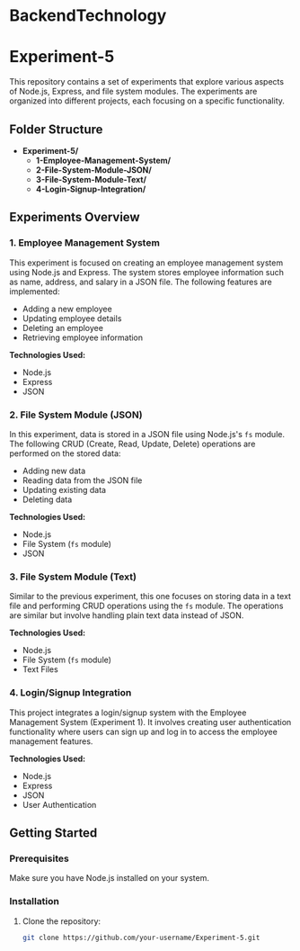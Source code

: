 # BackendTechnology
# Experiment-5

This repository contains a set of experiments that explore various aspects of Node.js, Express, and file system modules. The experiments are organized into different projects, each focusing on a specific functionality.

## Folder Structure

- **Experiment-5/**
  - **1-Employee-Management-System/**
  - **2-File-System-Module-JSON/**
  - **3-File-System-Module-Text/**
  - **4-Login-Signup-Integration/**

## Experiments Overview

### 1. Employee Management System
This experiment is focused on creating an employee management system using Node.js and Express. The system stores employee information such as name, address, and salary in a JSON file. The following features are implemented:
- Adding a new employee
- Updating employee details
- Deleting an employee
- Retrieving employee information

**Technologies Used:**
- Node.js
- Express
- JSON

### 2. File System Module (JSON)
In this experiment, data is stored in a JSON file using Node.js's `fs` module. The following CRUD (Create, Read, Update, Delete) operations are performed on the stored data:
- Adding new data
- Reading data from the JSON file
- Updating existing data
- Deleting data

**Technologies Used:**
- Node.js
- File System (`fs` module)
- JSON

### 3. File System Module (Text)
Similar to the previous experiment, this one focuses on storing data in a text file and performing CRUD operations using the `fs` module. The operations are similar but involve handling plain text data instead of JSON.

**Technologies Used:**
- Node.js
- File System (`fs` module)
- Text Files

### 4. Login/Signup Integration
This project integrates a login/signup system with the Employee Management System (Experiment 1). It involves creating user authentication functionality where users can sign up and log in to access the employee management features.

**Technologies Used:**
- Node.js
- Express
- JSON
- User Authentication

## Getting Started

### Prerequisites
Make sure you have Node.js installed on your system.

### Installation
1. Clone the repository:
   ```bash
   git clone https://github.com/your-username/Experiment-5.git
